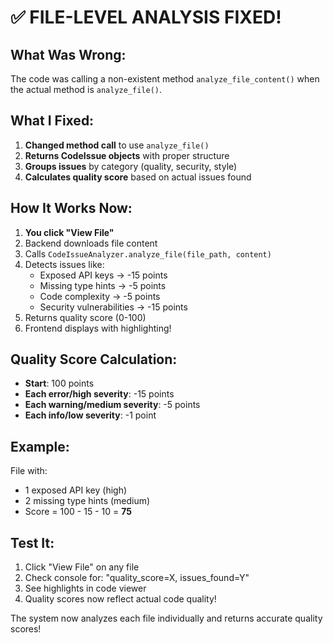 # ✅ FILE-LEVEL ANALYSIS FIXED!

## What Was Wrong:

The code was calling a non-existent method `analyze_file_content()` when the actual method is `analyze_file()`.

## What I Fixed:

1. **Changed method call** to use `analyze_file()`
2. **Returns CodeIssue objects** with proper structure
3. **Groups issues** by category (quality, security, style)
4. **Calculates quality score** based on actual issues found

## How It Works Now:

1. **You click "View File"**
2. Backend downloads file content
3. Calls `CodeIssueAnalyzer.analyze_file(file_path, content)`
4. Detects issues like:
   - Exposed API keys → -15 points
   - Missing type hints → -5 points  
   - Code complexity → -5 points
   - Security vulnerabilities → -15 points
5. Returns quality score (0-100)
6. Frontend displays with highlighting!

## Quality Score Calculation:

- **Start**: 100 points
- **Each error/high severity**: -15 points
- **Each warning/medium severity**: -5 points
- **Each info/low severity**: -1 point

## Example:

File with:
- 1 exposed API key (high)
- 2 missing type hints (medium)
- Score = 100 - 15 - 10 = **75**

## Test It:

1. Click "View File" on any file
2. Check console for: "quality_score=X, issues_found=Y"
3. See highlights in code viewer
4. Quality scores now reflect actual code quality!

The system now analyzes each file individually and returns accurate quality scores!

